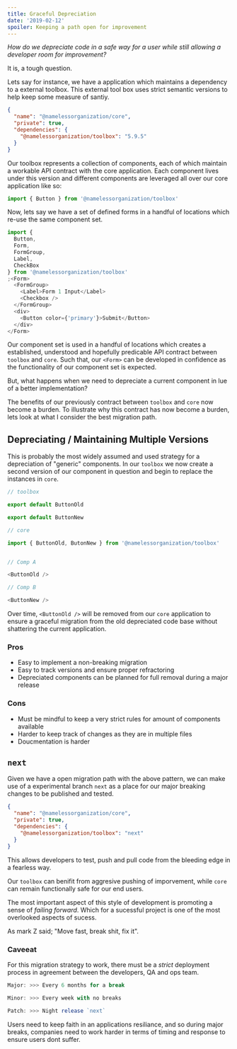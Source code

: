 ```yaml
---
title: Graceful Depreciation
date: '2019-02-12'
spoiler: Keeping a path open for improvement
---
```


_How do we depreciate code in a safe way for a user while still allowing a developer room for improvement?_

It is, a tough question.

Lets say for instance, we have a application which maintains a dependency to a external toolbox. This external tool box uses strict semantic versions to help keep some measure of santiy.

```json
{
  "name": "@namelessorganization/core",
  "private": true,
  "dependencies": {
    "@namelessorganization/toolbox": "5.9.5"
  }
}
```

Our toolbox represents a collection of components, each of which maintain a workable API contract with the core application. Each component lives under this version and different components are leveraged all over our core application like so:

```js
import { Button } from '@namelessorganization/toolbox'
```

Now, lets say we have a set of defined forms in a handful of locations which re-use the same component set.

```js
import {
  Button,
  Form,
  FormGroup,
  Label,
  CheckBox
} from '@namelessorganization/toolbox'
;<Form>
  <FormGroup>
    <Label>Form 1 Input</Label>
    <Checkbox />
  </FormGroup>
  <div>
    <Button color={'primary'}>Submit</Button>
  </div>
</Form>
```

Our component set is used in a handful of locations which creates a established, understood and hopefully predicable API contract between `toolbox` and `core`. Such that, our `<Form>` can be developed in confidence as the functionality of our component set is expected.

But, what happens when we need to depreciate a current component in lue of a better implementation?

The benefits of our previously contract between `toolbox` and `core` now become a burden. To illustrate why this contract has now become a burden, lets look at what I consider the best migration path.

## Depreciating / Maintaining Multiple Versions

This is probably the most widely assumed and used strategy for a depreciation of "generic" components. In our `toolbox` we now create a second version of our component in question and begin to replace the instances in `core`.

```js
// toolbox

export default ButtonOld

export default ButtonNew
```

```js
// core

import { ButtonOld, ButonNew } from '@namelessorganization/toolbox'


// Comp A

<ButtonOld />

// Comp B

<ButtonNew />
```

Over time, `<ButtonOld />` will be removed from our `core` application to ensure a graceful migration from the old depreciated code base without shattering the current application.

### Pros

- Easy to implement a non-breaking migration
- Easy to track versions and ensure proper refractoring
- Depreciated components can be planned for full removal during a major release

### Cons

- Must be mindful to keep a very strict rules for amount of components available
- Harder to keep track of changes as they are in multiple files
- Doucmentation is harder

## `next`

Given we have a open migration path with the above pattern, we can make use of a experimental branch `next` as a place for our major breaking changes to be published and tested.

```json
{
  "name": "@namelessorganization/core",
  "private": true,
  "dependencies": {
    "@namelessorganization/toolbox": "next"
  }
}
```

This allows developers to test, push and pull code from the bleeding edge in a fearless way.

Our `toolbox` can benifit from aggresive pushing of imporvement, while `core` can remain functionally safe for our end users.

The most important aspect of this style of development is promoting a sense of _failing forward_. Which for a sucessful project is one of the most overlooked aspects of sucess.

As mark Z said; "Move fast, break shit, fix it".

### Caveeat

For this migration strategy to work, there must be a _strict_ deployment process in agreement between the developers, QA and ops team.

```js
Major: >>> Every 6 months for a break

Minor: >>> Every week with no breaks

Patch: >>> Night release `next`
```

Users need to keep faith in an applications resiliance, and so during major breaks, companies need to work harder in terms of timing and response to ensure users dont suffer.
